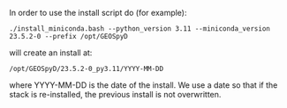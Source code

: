 In order to use the install script do (for example):

```
./install_miniconda.bash --python_version 3.11 --miniconda_version 23.5.2-0 --prefix /opt/GEOSpyD
```

will create an install at:
```
/opt/GEOSpyD/23.5.2-0_py3.11/YYYY-MM-DD
```

where YYYY-MM-DD is the date of the install. We use a date so that if
the stack is re-installed, the previous install is not overwritten.
